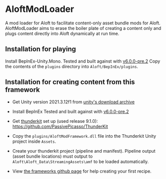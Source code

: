 # AloftModLoader
A mod loader for Aloft to facilitate content-only asset bundle mods for Aloft. AloftModLoader aims to erase the boiler plate of creating a content only and plugs content directly into Aloft dynamically at run time.

## Installation for playing

Install BepInEx-Unity.Mono. Tested and built against with [v6.0.0-pre.2](https://github.com/BepInEx/BepInEx/releases/tag/v6.0.0-pre.2)
Copy the contents of the `plugins` directory into `Aloft/BepInEx/plugins`.

## Installation for creating content from this framework

- Get Unity version 2021.3.12f1 from [unity's download archive](https://unity.com/releases/editor/archive)
- Install BepInEx Tested and built against with [v6.0.0-pre.2](https://github.com/BepInEx/BepInEx/releases/tag/v6.0.0-pre.2)
- Get [thunderkit](https://github.com/PassivePicasso/ThunderKit) set up (used release 9.1.0): https://github.com/PassivePicasso/ThunderKit

- Copy the `plugins/AloftModFramework.dll` file into the Thunderkit Unity project inside `Assets`. 

- Create your thunderkit project (pipeline and manifest). Pipeline output (asset bundle locations) must output to `Aloft\Aloft_Data\StreamingAssets\amf` to be loaded automatically.

- View [the frameworks github page](https://github.com/Sessional/AloftModLoader?tab=readme-ov-file#creating-your-first-recipe) for help creating your first recipe.
